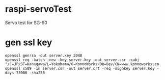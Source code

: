 # raspi-servoTest
Servo test for SG-90

# gen ssl key
 
 ```
openssl genrsa -out server.key 2048
openssl req -batch -new -key server.key -out server.csr -subj "/C=JP/ST=Kanagawa/L=Yokohama/O=KonnoWorks/OU=Dev/CN=www.konnoworks.co.jp"
openssl x509 -in server.csr -out server.crt -req -signkey server.key -days 73000 -sha256
```
